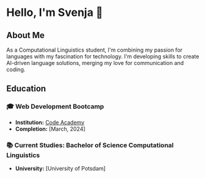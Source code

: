 # Hello, I'm Svenja 👋

## About Me

As a Computational Linguistics student, I'm combining my passion for languages with my fascination for technology. I'm developing skills to create AI-driven language solutions, merging my love for communication and coding.

## Education

### 🎓 Web Development Bootcamp

- **Institution:** [Code Academy](https://www.codeacademyberlin.com/)
- **Completion:** [March, 2024]

### 📚 Current Studies: Bachelor of Science Computational Linguistics

- **University:** [University of Potsdam]

<!---
svenjadunger/svenjadunger is a ✨ special ✨ repository because its `README.md` (this file) appears on your GitHub profile.
You can click the Preview link to take a look at your changes.
--->
